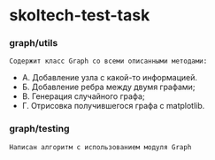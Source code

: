 # skoltech-test-task

### graph/utils 
    Содержит класс Graph со всеми описанными методами:

+ А. Добавление узла с какой-то информацией.
+ Б. Добавление ребра между двумя графами;
+ B. Генерация случайного графа;
+ Г. Отрисовка получившегося графа с matplotlib.


### graph/testing
    Написан алгоритм с использованием модуля Graph

